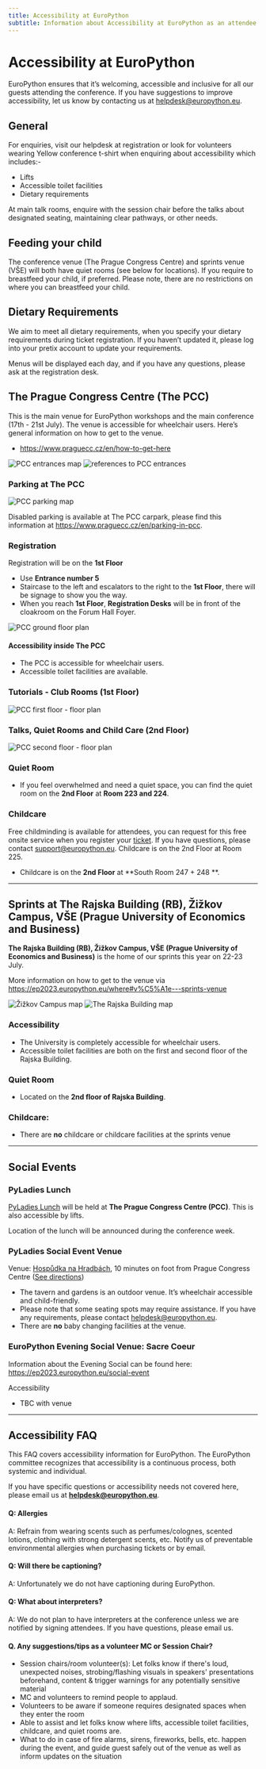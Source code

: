```yaml
---
title: Accessibility at EuroPython
subtitle: Information about Accessibility at EuroPython as an attendee with maps of venues, childcare and other accessibility information.
---
```


# Accessibility at EuroPython

EuroPython ensures that it’s welcoming, accessible and inclusive for all our guests attending the conference. If you have suggestions to improve accessibility, let us know by contacting us at [helpdesk@europython.eu](mailto:helpdesk@europython.eu).

## General
For enquiries, visit our helpdesk at registration  or look for volunteers wearing Yellow conference t-shirt when enquiring about accessibility which includes:-

* Lifts 
* Accessible toilet facilities
* Dietary requirements

At main talk rooms, enquire with the session chair before the talks about designated seating, maintaining clear pathways, or other needs.

## Feeding your child
The conference venue (The Prague Congress Centre) and sprints venue (VŠE) will both have quiet rooms (see below for locations).  If you require to breastfeed your child, if preferred. Please note, there are no restrictions on where you can breastfeed your child.

## Dietary Requirements
We aim to meet all dietary requirements, when you specify your dietary requirements during ticket registration. If you haven’t updated it, please log into your pretix account to update your requirements. 

Menus will be displayed each day, and if you have any questions, please ask at the registration desk.

## The Prague Congress Centre (The PCC)
This is the main venue for EuroPython workshops and the main conference  (17th - 21st July). The venue is accessible for wheelchair users. Here’s general information on how to get to the venue.

* https://www.praguecc.cz/en/how-to-get-here

<img src="https://drive.google.com/uc?export=view&id=1XDf2GjB89WdweGwMUDsVU7Mj_MlaciNn" alt="PCC entrances map"/>
<img src="https://drive.google.com/uc?export=view&id=1YpoWvBxPZMeSlyN0_tfdYXKna9J7yI_Z" alt="references to PCC entrances"/>

### Parking at The PCC
<img src="https://drive.google.com/uc?export=view&id=1Ytb3sfQt-2rqmFr5qjtvpOlrZdje8gNe" alt="PCC parking map"/>

Disabled parking is available at The PCC carpark, please find this information at https://www.praguecc.cz/en/parking-in-pcc.

### Registration
Registration will be on the **1st Floor**

- Use **Entrance number 5**
- Staircase to the left and escalators to the right to the **1st Floor**, there will be signage to show you the way.
- When you reach **1st Floor**, **Registration Desks** will be in front of the cloakroom on the Forum Hall Foyer.

<img src="https://drive.google.com/uc?export=view&id=1VZoP85vXyNE8ih4Zw_nMXq8dD7p4b9G7" alt="PCC ground floor plan"/>

#### Accessibility inside The PCC
* The PCC is accessible for wheelchair users.
* Accessible toilet facilities are available. 


### Tutorials - Club Rooms (1st Floor)

<img src="https://drive.google.com/uc?export=view&id=19KO9xwwhI8a4vUTPMdr6rL3Pd-kXjzE1" alt="PCC first floor - floor plan"/>

### Talks, Quiet Rooms and Child Care (2nd Floor)

<img src="https://drive.google.com/uc?export=view&id=1R0x42wjP_02b1uWxhTg4K0XtoY72mN8n" alt="PCC second floor - floor plan"/>

### Quiet Room 
- If you feel overwhelmed and need a quiet space, you can find the quiet room on the **2nd Floor** at **Room 223 and 224**.

### Childcare 
Free childminding is available for attendees, you can request for this free onsite service when you register your [ticket](https://ep2023.europython.eu/tickets). If you have questions, please contact support@europython.eu.
Childcare is on the 2nd Floor at Room 225.

- Childcare is on the **2nd Floor** at **South Room 247 + 248 **.

---

## Sprints at The Rajska Building (RB), Žižkov Campus, VŠE (Prague University of Economics and Business)
**The Rajska Building (RB), Žižkov Campus, VŠE (Prague University of Economics and Business)** is the home of our sprints this year on 22-23 July.

More information on how to get to the venue via https://ep2023.europython.eu/where#v%C5%A1e---sprints-venue

<img src="https://drive.google.com/uc?export=view&id=18v0oZDAmX1iaZVbGdMcwEmO3wIFMcA6O" alt="Žižkov Campus map"/>

<img src="https://drive.google.com/uc?export=view&id=13AMMkECXQonVkXr_XEFSBtFdbBVSQkas" alt="The Rajska Building map"/>

### Accessibility
* The University is completely accessible for wheelchair users. 
* Accessible toilet facilities are both on the first and second floor of the Rajska Building. 

### Quiet Room
* Located on the **2nd floor of Rajska Building**.

### Childcare:
* There are **no** childcare or childcare facilities at the sprints venue

---

## Social Events
### PyLadies Lunch
[PyLadies Lunch](https://ep2023.europython.eu/pyladies-lunch) will be held at **The Prague Congress Centre (PCC)**. This is also accessible by lifts. 

Location of the lunch will be announced during the conference week.

### PyLadies Social Event Venue
Venue: [Hospůdka na Hradbách](https://www.prague.eu/en/object/food/304/hospudka-na-hradbach), 10 minutes on foot from Prague Congress Centre ([See directions](https://goo.gl/maps/auBv7hwWaWnvJvH9A))

* The tavern and gardens is an outdoor venue. It’s wheelchair accessible and child-friendly.
* Please note that some seating spots may require assistance. If you have any requirements, please contact helpdesk@europython.eu.
* There are **no** baby changing facilities at the venue.

### EuroPython Evening Social Venue: Sacre Coeur
Information about the Evening Social can be found here: https://ep2023.europython.eu/social-event

Accessibility

* TBC with venue

---

## Accessibility FAQ 
This FAQ covers accessibility information for EuroPython. The EuroPython committee recognizes that accessibility is a continuous process, both systemic and individual. 

If you have specific questions or accessibility needs not covered here, please email us at **helpdesk@europython.eu**.

#### Q: Allergies
A: Refrain from wearing scents such as perfumes/colognes, scented lotions, clothing with strong detergent scents, etc. Notify us of preventable environmental allergies when purchasing tickets or by email.

#### Q: Will there be captioning?
A: Unfortunately we do not have captioning during EuroPython.

#### Q: What about interpreters?
A: We do not plan to have interpreters at the conference unless we are notified by signing attendees. If you have questions, please email us.

#### Q. Any suggestions/tips as a volunteer MC or Session Chair?
- Session chairs/room volunteer(s): Let folks know if there's loud, unexpected noises, strobing/flashing visuals in speakers' presentations beforehand, content & trigger warnings for any potentially sensitive material
- MC and volunteers to remind people to applaud.
- Volunteers to be aware if someone requires designated spaces when they enter the room
- Able to assist and let folks know where lifts, accessible toilet facilities, childcare, and quiet rooms are.
- What to do in case of fire alarms, sirens, fireworks, bells, etc. happen during the event, and guide guest safely out of the venue as well as inform updates on the situation
